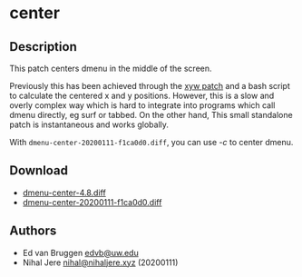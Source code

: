center
======

Description
-----------
This patch centers dmenu in the middle of the screen.

Previously this has been achieved through the [xyw
patch](//tools.suckless.org/dmenu/patches/xyw) and a bash script to calculate
the centered x and y positions. However, this is a slow and overly complex way
which is hard to integrate into programs which call dmenu directly, eg surf or
tabbed. On the other hand, This small standalone patch is instantaneous and
works globally.

With `dmenu-center-20200111-f1ca0d0.diff`, you can use _-c_ to center dmenu.

Download
--------
* [dmenu-center-4.8.diff](dmenu-center-4.8.diff)
* [dmenu-center-20200111-f1ca0d0.diff](dmenu-center-20200111-f1ca0d0.diff)

Authors
-------
* Ed van Bruggen <edvb@uw.edu>
* Nihal Jere <nihal@nihaljere.xyz> (20200111)
